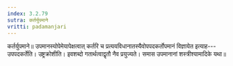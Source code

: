```yaml
---
index: 3.2.79
sutra: कर्तर्युपमाने
vritti: padamanjari
---
```


 कर्तर्युपमाने॥ उपमानस्योपेमेयापेक्षत्वात् कर्तरि च प्रत्ययविधानातस्यैवोपपदकर्तोपमानं विज्ञायेत इत्याह---उपपदकर्तेति। उष्ट्रक्रोशीति। इवशब्दो गतार्थत्वाद्वृतौ नैव प्रयुज्यते। समास उपमानानां शस्त्रीश्यामादिके यथा॥